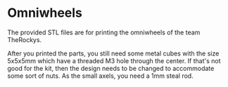 # Omniwheels

The provided STL files are for printing the omniwheels of the team TheRockys.

After you printed the parts, you still need some metal cubes with the size 5x5x5mm which have a threaded M3 hole through the center. If that's not good for the kit, then the design needs to be changed to accommodate some sort of nuts. As the small axels, you need a 1mm steal rod.